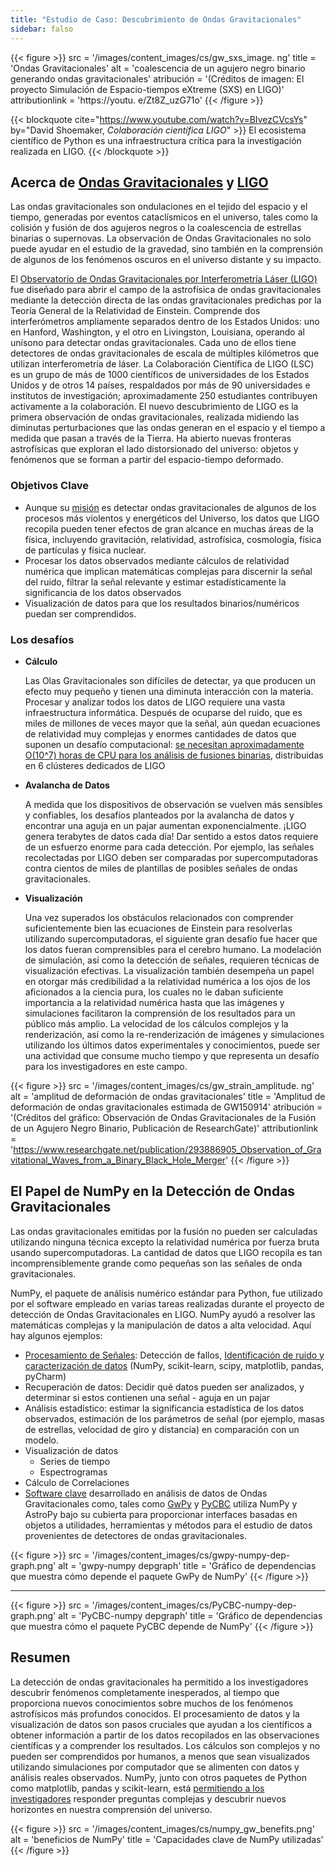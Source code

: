 ```yaml
---
title: "Estudio de Caso: Descubrimiento de Ondas Gravitacionales"
sidebar: falso
---
```


{{< figure >}}
src = '/images/content_images/cs/gw_sxs_image. ng' title = 'Ondas Gravitacionales' alt = 'coalescencia de un agujero negro binario generando ondas gravitacionales' atribución = '(Créditos de imagen: El proyecto Simulación de Espacio-tiempos eXtreme (SXS) en LIGO)' attributionlink = 'https://youtu. e/Zt8Z_uzG71o'
{{< /figure >}}

{{< blockquote cite="https://www.youtube.com/watch?v=BIvezCVcsYs" by="David Shoemaker, *Colaboración científica LIGO*" >}} El ecosistema científico de Python es una infraestructura crítica para la investigación realizada en LIGO.
{{< /blockquote >}}

## Acerca de [Ondas Gravitacionales](https://www.nationalgeographic.com/news/2017/10/what-are-gravitational-waves-ligo-astronomy-science/) y [LIGO](https://www.ligo.caltech.edu)

Las ondas gravitacionales son ondulaciones en el tejido del espacio y el tiempo, generadas por eventos cataclísmicos en el universo, tales como la colisión y fusión de dos agujeros negros o la coalescencia de estrellas binarias o supernovas. La observación de Ondas Gravitacionales no solo puede ayudar en el estudio de la gravedad, sino también en la comprensión de algunos de los fenómenos oscuros en el universo distante y su impacto.

El [Observatorio de Ondas Gravitacionales por Interferometría Láser (LIGO)](https://www.ligo.caltech.edu) fue diseñado para abrir el campo de la astrofísica de ondas gravitacionales mediante la detección directa de las ondas gravitacionales predichas por la Teoría General de la Relatividad de Einstein. Comprende dos interferómetros ampliamente separados dentro de los Estados Unidos: uno en Hanford, Washington, y el otro en Livingston, Louisiana, operando al unísono para detectar ondas gravitacionales. Cada uno de ellos tiene detectores de ondas gravitacionales de escala de múltiples kilómetros que utilizan interferometría de láser.  La Colaboración Científica de LIGO (LSC) es un grupo de más de 1000 científicos de universidades de los Estados Unidos y de otros 14 países, respaldados por más de 90 universidades e institutos de investigación; aproximadamente 250 estudiantes contribuyen activamente a la colaboración. El nuevo descubrimiento de LIGO es la primera observación de ondas gravitacionales, realizada midiendo las diminutas perturbaciones que las ondas generan en el espacio y el tiempo a medida que pasan a través de la Tierra.  Ha abierto nuevas fronteras astrofísicas que exploran el lado distorsionado del universo: objetos y fenómenos que se forman a partir del espacio-tiempo deformado.


### Objetivos Clave

* Aunque su [misión](https://www.ligo.caltech.edu/page/what-is-ligo) es detectar ondas gravitacionales de algunos de los procesos más violentos y energéticos del Universo, los datos que LIGO recopila pueden tener efectos de gran alcance en muchas áreas de la física, incluyendo gravitación, relatividad, astrofísica, cosmología, física de partículas y física nuclear.
* Procesar los datos observados mediante cálculos de relatividad numérica que implican matemáticas complejas para discernir la señal del ruido, filtrar la señal relevante y estimar estadísticamente la significancia de los datos observados
* Visualización de datos para que los resultados binarios/numéricos puedan ser comprendidos.



### Los desafíos

* **Cálculo**

    Las Olas Gravitacionales son difíciles de detectar, ya que producen un efecto muy pequeño y tienen una diminuta interacción con la materia. Procesar y analizar todos los datos de LIGO requiere una vasta infraestructura informática. Después de ocuparse del ruido, que es miles de millones de veces mayor que la señal, aún quedan ecuaciones de relatividad muy complejas y enormes cantidades de datos que suponen un desafío computacional: [se necesitan aproximadamente O(10^7) horas de CPU para los análisis de fusiones binarias](https://youtu.be/7mcHknWWzNI), distribuidas en 6 clústeres dedicados de LIGO

* **Avalancha de Datos**

    A medida que los dispositivos de observación se vuelven más sensibles y confiables, los desafíos planteados por la avalancha de datos y encontrar una aguja en un pajar aumentan exponencialmente. ¡LIGO genera terabytes de datos cada día! Dar sentido a estos datos requiere de un esfuerzo enorme para cada detección. Por ejemplo, las señales recolectadas por LIGO deben ser comparadas por supercomputadoras contra cientos de miles de plantillas de posibles señales de ondas gravitacionales.

* **Visualización**

    Una vez superados los obstáculos relacionados con comprender suficientemente bien las ecuaciones de Einstein para resolverlas utilizando supercomputadoras, el siguiente gran desafío fue hacer que los datos fueran comprensibles para el cerebro humano. La modelación de simulación, así como la detección de señales, requieren técnicas de visualización efectivas.  La visualización también desempeña un papel en otorgar más credibilidad a la relatividad numérica a los ojos de los aficionados a la ciencia pura, los cuales no le daban suficiente importancia a la relatividad numérica hasta que las imágenes y simulaciones facilitaron la comprensión de los resultados para un público más amplio. La velocidad de los cálculos complejos y la renderización, así como la re-renderización de imágenes y simulaciones utilizando los últimos datos experimentales y conocimientos, puede ser una actividad que consume mucho tiempo y que representa un desafío para los investigadores en este campo.

{{< figure >}}
src = '/images/content_images/cs/gw_strain_amplitude. ng' alt = 'amplitud de deformación de ondas gravitacionales' title = 'Amplitud de deformación de ondas gravitacionales estimada de GW150914' atribución = '(Créditos del gráfico: Observación de Ondas Gravitacionales de la Fusión de un Agujero Negro Binario, Publicación de ResearchGate)' attributionlink = 'https://www.researchgate.net/publication/293886905_Observation_of_Gravitational_Waves_from_a_Binary_Black_Hole_Merger'
{{< /figure >}}

## El Papel de NumPy en la Detección de Ondas Gravitacionales

Las ondas gravitacionales emitidas por la fusión no pueden ser calculadas utilizando ninguna técnica excepto la relatividad numérica por fuerza bruta usando supercomputadoras. La cantidad de datos que LIGO recopila es tan incomprensiblemente grande como pequeñas son las señales de onda gravitacionales.

NumPy, el paquete de análisis numérico estándar para Python, fue utilizado por el software empleado en varias tareas realizadas durante el proyecto de detección de Ondas Gravitacionales en LIGO. NumPy ayudó a resolver las matemáticas complejas y la manipulación de datos a alta velocidad.  Aquí hay algunos ejemplos:

* [Procesamiento de Señales](https://www.uv.es/virgogroup/Denoising_ROF.html): Detección de fallos, [Identificación de ruido y caracterización de datos](https://ep2016.europython.eu/media/conference/slides/pyhton-in-gravitational-waves-research-communities.pdf) (NumPy, scikit-learn, scipy, matplotlib, pandas, pyCharm)
* Recuperación de datos: Decidir qué datos pueden ser analizados, y determinar si estos contienen una señal - aguja en un pajar
* Análisis estadístico: estimar la significancia estadística de los datos observados, estimación de los parámetros de señal (por ejemplo, masas de estrellas, velocidad de giro y distancia) en comparación con un modelo.
* Visualización de datos
  - Series de tiempo
  - Espectrogramas
* Cálculo de Correlaciones
* [Software clave](https://github.com/lscsoft) desarrollado en análisis de datos de Ondas Gravitacionales como, tales como [GwPy](https://gwpy.github.io/docs/stable/overview.html) y [PyCBC](https://pycbc.org) utiliza NumPy y AstroPy bajo su cubierta para proporcionar interfaces basadas en objetos a utilidades, herramientas y métodos para el estudio de datos provenientes de detectores de ondas gravitacionales.

{{< figure >}}
src = '/images/content_images/cs/gwpy-numpy-dep-graph.png' alt = 'gwpy-numpy depgraph' title = 'Gráfico de dependencias que muestra cómo depende el paquete GwPy de NumPy'
{{< /figure >}}

----

{{< figure >}}
src = '/images/content_images/cs/PyCBC-numpy-dep-graph.png' alt = 'PyCBC-numpy depgraph' title = 'Gráfico de dependencias que muestra cómo el paquete PyCBC depende de NumPy'
{{< /figure >}}

## Resumen

La detección de ondas gravitacionales ha permitido a los investigadores descubrir fenómenos completamente inesperados, al tiempo que proporciona nuevos conocimientos sobre muchos de los fenómenos astrofísicos más profundos conocidos. El procesamiento de datos y la visualización de datos son pasos cruciales que ayudan a los científicos a obtener información a partir de los datos recopilados en las observaciones científicas y a comprender los resultados. Los cálculos son complejos y no pueden ser comprendidos por humanos, a menos que sean visualizados utilizando simulaciones por computador que se alimenten con datos y análisis reales observados.  NumPy, junto con otros paquetes de Python como matplotlib, pandas y scikit-learn, está [permitiendo a los investigadores](https://www.gw-openscience.org/events/GW150914/) responder preguntas complejas y descubrir nuevos horizontes en nuestra comprensión del universo.

{{< figure >}}
src = '/images/content_images/cs/numpy_gw_benefits.png' alt = 'beneficios de NumPy' title = 'Capacidades clave de NumPy utilizadas'
{{< /figure >}}
